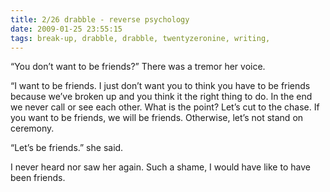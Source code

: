 ```yaml
---
title: 2/26 drabble - reverse psychology
date: 2009-01-25 23:55:15
tags: break-up, drabble, drabble, twentyzeronine, writing, 
---
```

“You don’t want to be friends?” There was a tremor her voice.

“I want to be friends. I just don’t want you to think you have to be friends because we’ve broken up and you think it the right thing to do. In the end we never call or see each other. What is the point? Let’s cut to the chase. If you want to be friends, we will be friends. Otherwise, let’s not stand on ceremony.

“Let’s be friends.” she said.

I never heard nor saw her again. Such a shame, I would have like to have been friends.